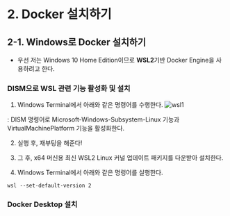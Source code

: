 # 2. Docker 설치하기

## 2-1. Windows로 Docker 설치하기

* 우선 저는 Windows 10 Home Edition이므로 **WSL2**기반 Docker Engine을 사용하려고 한다.

### DISM으로 WSL 관련 기능 활성화 및 설치

1. Windows Terminal에서 아래와 같은 명령어를 수행한다.
![wsl1](https://user-images.githubusercontent.com/59636424/126596643-9be99e7c-4575-4f06-ab09-ed884aa06979.PNG)

: DISM 명령어로 Microsoft-Windows-Subsystem-Linux 기능과 VirtualMachinePlatform 기능을 활성화한다.

2. 실행 후, 재부팅을 해준다!

3. 그 후, x64 머신용 최신 WSL2 Linux 커널 업데이트 패키지를 다운받아 설치한다.

4. Windows Terminal에서 아래와 같은 명렁어를 실행한다.

~~~
wsl --set-default-version 2
~~~

### Docker Desktop 설치

